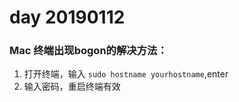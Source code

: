 # day 20190112

### Mac 终端出现bogon的解决方法：

1. 打开终端，输入 `sudo hostname yourhostname`,enter
2. 输入密码，重启终端有效

